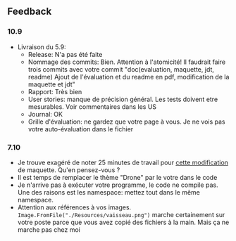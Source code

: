 ## Feedback

### 10.9

- Livraison du 5.9:
  - Release: N'a pas été faite
  - Nommage des commits: Bien. Attention à l'atomicité! Il faudrait faire trois commits avec votre commit "doc(evaluation, maquette, jdt, readme) Ajout de l'évaluation et du readme en pdf, modification de la maquette et jdt"
  - Rapport: Très bien
  - User stories: manque de précision général. Les tests doivent etre mesurables. Voir commentaires dans les US
  - Journal: OK
  - Grille d'évaluation: ne gardez que votre page à vous. Je ne vois pas votre auto-évaluation dans le fichier

### 7.10

- Je trouve exagéré de noter 25 minutes de travail pour [cette modification](https://github.com/OkkesErdemKose/Shoot-em-UP/commit/e514922dbecb670bd2e3d9e2a29163a473b59a93) de maquette. Qu'en pensez-vous ?
- Il est temps de remplacer le thème "Drone" par le votre dans le code
- Je n'arrive pas à exécuter votre programme, le code ne compile pas. Une des raisons est les namespace: mettez tout dans le même namespace.
- Attention aux références à vos images. `Image.FromFile("./Resources/vaisseau.png")` marche certainement sur votre poste parce que vous avez copié des fichiers à la main. Mais ça ne marche pas chez moi
